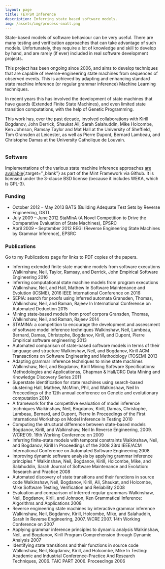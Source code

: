 ```yaml
---
layout: page
title: (E)FSM Inference
description: Inferring state based software models.
img: /assets/img/process-small.png
---
```

State-based models of software behaviour can be very useful. There are many testing and verification approaches that can take advantage of such models. Unfortunately, they require a lot of knowledge and skill to develop by hand, and are rarely (if ever) included in real software development projects.

This project has been ongoing since 2006, and aims to develop techniques that are capable of reverse-engineering state machines from sequences of observed events. This is achieved by adapting and enhancing standard state machine inference (or regular grammar inference) Machine Learning techniques.

In recent years this has involved the development of state machines that have guards (Extended Finite State Machines), and even limited state transition computations, with the help of Genetic Programming.

This work has, over the past decade, involved collaborations with Kirill Bogdanov, John Derrick, Shaukat Ali, Sarah Salahuddin, Mike Holcombe, Ken Johnson, Ramsay Taylor and Mat Hall at the University of Sheffield, Tom Gransden at Leicester, as well as Pierre Dupont, Bernard Lambeau, and Christophe Damas at the University Catholique de Louvain.

<div class="img_row">
    <img class="col two left" src="{{ site.baseurl }}/assets/img/process-small.png" alt="" title="Screen shot 1"/>
</div>

### Software

Implementations of the various state machine inference approaches [are available](https://github.com/neilwalkinshaw/mintframework){:target="\_blank"} as part of the Mint Framework via Github. It is licensed under the 3-clause BSD license (because it includes WEKA, which is GPL-3).

### Funding

* October 2012 – May 2013 BATS (Building Adequate Test Sets by Reverse Engineering, DSTL.
* July 2009 – June 2012	StaMInA (A Novel Competition to Drive the Comparative Evaluation of State Machines), EPSRC
* April 2009 – September 2012 REGI (Reverse Engineering State Machines by Grammar 	Inference), EPSRC

### Publications

Go to my Publications page for links to PDF copies of the papers.

* Inferring extended finite state machine models from software executions Walkinshaw, Neil, Taylor, Ramsay, and Derrick, John Empirical Software Engineering 2016
* Inferring computational state machine models from program executions Walkinshaw, Neil, and Hall, Mathew In Software Maintenance and Evolution (ICSME), 2016 IEEE International Conference on 2016
* SEPIA: search for proofs using inferred automata Gransden, Thomas, Walkinshaw, Neil, and Raman, Rajeev In International Conference on Automated Deduction 2015
* Mining state-based models from proof corpora Gransden, Thomas, Walkinshaw, Neil, and Raman, Rajeev 2014
* STAMINA: a competition to encourage the development and assessment of software model inference techniques Walkinshaw, Neil, Lambeau, Bernard, Damas, Christophe, Bogdanov, Kirill, and Dupont, Pierre Empirical software engineering 2013
* Automated comparison of state-based software models in terms of their language and structure Walkinshaw, Neil, and Bogdanov, Kirill ACM Transactions on Software Engineering and Methodology (TOSEM) 2013
* Adapting grammar inference techniques to mine state machines Walkinshaw, Neil, and Bogdanov, Kirill Mining Software Specifications: Methodologies and Applicationss, Chapman & Hall/CRC Data Mining and Knowledge Discovery Series 2011
* Superstate identification for state machines using search-based clustering Hall, Mathew, McMinn, Phil, and Walkinshaw, Neil In Proceedings of the 12th annual conference on Genetic and evolutionary computation 2010
* A framework for the competitive evaluation of model inference techniques Walkinshaw, Neil, Bogdanov, Kirill, Damas, Christophe, Lambeau, Bernard, and Dupont, Pierre In Proceedings of the First International Workshop on Model Inference In Testing 2010
* Computing the structural difference between state-based models Bogdanov, Kirill, and Walkinshaw, Neil In Reverse Engineering, 2009. WCRE’09. 16th Working Conference on 2009
* Inferring finite-state models with temporal constraints Walkinshaw, Neil, and Bogdanov, Kirill In Proceedings of the 2008 23rd IEEE/ACM International Conference on Automated Software Engineering 2008
* Improving dynamic software analysis by applying grammar inference principles * Walkinshaw, Neil, Bogdanov, Kirill, Holcombe, Mike, and Salahuddin, Sarah Journal of Software Maintenance and Evolution: Research and Practice 2008
* Automated discovery of state transitions and their functions in source code Walkinshaw, Neil, Bogdanov, Kirill, Ali, Shaukat, and Holcombe, Mike Software Testing, Verification and Reliability 2008
* Evaluation and comparison of inferred regular grammars Walkinshaw, Neil, Bogdanov, Kirill, and Johnson, Ken Grammatical Inference: Algorithms and Applications 2008
* Reverse engineering state machines by interactive grammar inference Walkinshaw, Neil, Bogdanov, Kirill, Holcombe, Mike, and Salahuddin, Sarah In Reverse Engineering, 2007. WCRE 2007. 14th Working Conference on 2007
* Applying grammar inference principles to dynamic analysis Walkinshaw, Neil, and Bogdanov, Kirill Program Comprehension through Dynamic Analysis 2007
* Identifying state transitions and their functions in source code Walkinshaw, Neil, Bogdanov, Kirill, and Holcombe, Mike In Testing: Academic and Industrial Conference-Practice And Research Techniques, 2006. TAIC PART 2006. Proceedings 2006
